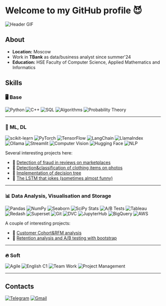 # Welcome to my GitHub profile 😈

![Header GIF](https://media3.giphy.com/media/v1.Y2lkPTc5MGI3NjExMmVmamZqdW5mMDZ3eG1hdTF2ZGh4bGszZ2phYnN5ZzcxeHc1ZjJlbiZlcD12MV9pbnRlcm5hbF9naWZfYnlfaWQmY3Q9Zw/rcOlpTCkM1GAE/giphy.gif)  

## About
- **Location:** Moscow 
- Work in **TBank** as data/business analyst since summer'24
- **Education:** HSE Faculty of Computer Science, Applied Mathematics and Informatics

## Skills  

### 🖥️ **Base**
![Python](https://img.shields.io/badge/Python-3776AB?style=flat&logo=python&logoColor=white) ![C++](https://img.shields.io/badge/C++-00599C?style=flat&logo=cplusplus&logoColor=white) ![SQL](https://img.shields.io/badge/SQL-4479A1?style=flat&logo=mysql&logoColor=white) ![Algorithms](https://img.shields.io/badge/Algorithms-FFA500?style=flat) ![Probability Theory](https://img.shields.io/badge/Probability%20Theory-8A2BE2?style=flat)

---

### 🤖 **ML, DL**
![scikit-learn](https://img.shields.io/badge/scikit--learn-F7931E?style=flat&logo=scikitlearn&logoColor=white) ![PyTorch](https://img.shields.io/badge/PyTorch-EE4C2C?style=flat&logo=pytorch&logoColor=white)  ![TensorFlow](https://img.shields.io/badge/TensorFlow-FF6F00?style=flat&logo=tensorflow&logoColor=white)  ![LangChain](https://img.shields.io/badge/LangChain-0052CC?style=flat) ![LlamaIndex](https://img.shields.io/badge/LlamaIndex-FFD700?style=flat)  ![Ollama](https://img.shields.io/badge/Ollama-32CD32?style=flat) ![Streamlit](https://img.shields.io/badge/Streamlit-FF4B4B?style=flat&logo=streamlit&logoColor=white)  ![Computer Vision](https://img.shields.io/badge/Computer%20Vision-4682B4?style=flat) ![Hugging Face](https://img.shields.io/badge/Hugging%20Face-FFCC4D?style=flat&logo=huggingface&logoColor=black) ![NLP](https://img.shields.io/badge/NLP-003366?style=flat)  

Several interesting projects here:
- 📂 [Detection of fraud in reviews on marketplaces](https://github.com/crazyrinchik/DL_pet_projects/blob/main/marketplace_fraud_detection.ipynb)
- 📂 [Detection&classification of clothing items on photos](https://github.com/crazyrinchik/DL_pet_projects/blob/main/wear_classification_detection.ipynb)
- 📂 [Implementation of decision tree](https://github.com/crazyrinchik/ML_AMI/blob/main/homework_practice_05_trees_Zyubanova.ipynb)
- 📂 [The LSTM that jokes (sometimes almost funny)](https://github.com/crazyrinchik/DL_AMI/blob/main/shw_03_rnn_Zyubanova.ipynb)

---

### 📊 **Data Analysis, Visualisation and Storage**
![Pandas](https://img.shields.io/badge/Pandas-150458?style=flat&logo=pandas&logoColor=white) ![NumPy](https://img.shields.io/badge/NumPy-013243?style=flat&logo=numpy&logoColor=white) ![Seaborn](https://img.shields.io/badge/Seaborn-008080?style=flat) ![SciPy Stats](https://img.shields.io/badge/SciPy%20Stats-8CAAE6?style=flat&logo=scipy&logoColor=white) ![A/B Tests](https://img.shields.io/badge/A%2FB%20Tests-00BFFF?style=flat) ![Tableau](https://img.shields.io/badge/Tableau-E97627?style=flat&logo=tableau&logoColor=white) ![Redash](https://img.shields.io/badge/Redash-FF0000?style=flat) ![Superset](https://img.shields.io/badge/Superset-1F77B4?style=flat) ![Git](https://img.shields.io/badge/Git-F05032?style=flat&logo=git&logoColor=white) ![DVC](https://img.shields.io/badge/DVC-945DD6?style=flat) ![JupyterHub](https://img.shields.io/badge/JupyterHub-F37626?style=flat&logo=jupyter&logoColor=white) ![BigQuery](https://img.shields.io/badge/BigQuery-4285F4?style=flat&logo=googlebigquery&logoColor=white) ![AWS](https://img.shields.io/badge/AWS-FF9900?style=flat&logo=amazonaws&logoColor=white)

A couple of interesting projects:
- 📂 [Customer Cohort&RFM analysis](https://github.com/crazyrinchik/data_analysis/tree/main/cohort_rfm_analysis)
- 📂 [Retention analysis and A/B testing with bootstrap](https://github.com/crazyrinchik/data_analysis/tree/main/cohort_rfm_analysis)

---

### 🔥 **Soft**
![Agile](https://img.shields.io/badge/Agile-000000?style=flat&logo=agile&logoColor=white) ![English C1](https://img.shields.io/badge/English-C1-4B92DB?style=flat) ![Team Work](https://img.shields.io/badge/Team%20Work-000000?style=flat&logo=teamviewer&logoColor=white) ![Project Management](https://img.shields.io/badge/Project%20Management-4B92DB?style=flat)

---

## Contacts
[![Telegram](https://img.shields.io/badge/Telegram-26A5E4?style=social&logo=telegram&logoColor=white)](https://t.me/crazy_rinchik)
[![Gmail](https://img.shields.io/badge/Gmail-D14836?style=social&logo=gmail&logoColor=white)](mailto:ekaterinazyub@gmail.com)
